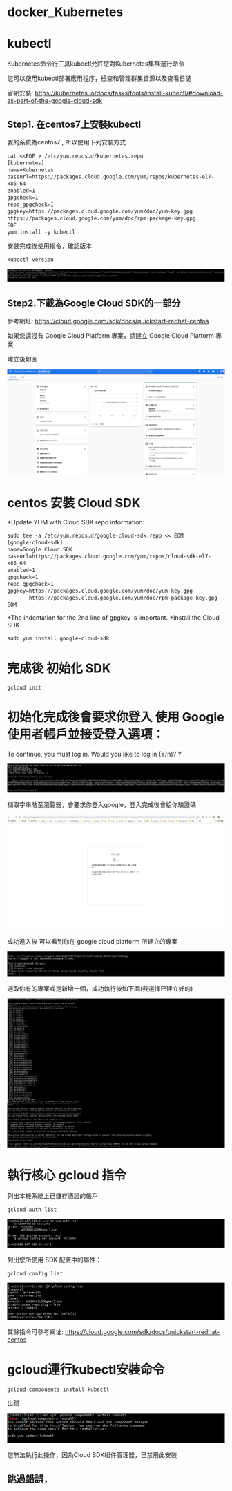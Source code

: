 # docker_Kubernetes

# kubectl

Kubernetes命令行工具kubectl允許您對Kubernetes集群運行命令

您可以使用kubectl部署應用程序，檢查和管理群集資源以及查看日誌

官網安裝: https://kubernetes.io/docs/tasks/tools/install-kubectl/#download-as-part-of-the-google-cloud-sdk

## Step1. 在centos7上安裝kubectl
我的系統為centos7 , 所以使用下列安裝方式

```
cat <<EOF > /etc/yum.repos.d/kubernetes.repo
[kubernetes]
name=Kubernetes
baseurl=https://packages.cloud.google.com/yum/repos/kubernetes-el7-x86_64
enabled=1
gpgcheck=1
repo_gpgcheck=1
gpgkey=https://packages.cloud.google.com/yum/doc/yum-key.gpg https://packages.cloud.google.com/yum/doc/rpm-package-key.gpg
EOF
yum install -y kubectl
```

安裝完成後使用指令，確認版本

```
kubectl version
```

![](https://github.com/a121514191/docker_Kubernetes/blob/master/hubectl%20version.PNG)

## Step2.下載為Google Cloud SDK的一部分

參考網址: https://cloud.google.com/sdk/docs/quickstart-redhat-centos

如果您還沒有 Google Cloud Platform 專案，請建立 Google Cloud Platform 專案

建立後如圖

![](https://github.com/a121514191/docker_Kubernetes/blob/master/google%20cloud.PNG)

# centos 安裝 Cloud SDK 

*Update YUM with Cloud SDK repo information: 

```
sudo tee -a /etc/yum.repos.d/google-cloud-sdk.repo << EOM
[google-cloud-sdk]
name=Google Cloud SDK
baseurl=https://packages.cloud.google.com/yum/repos/cloud-sdk-el7-x86_64
enabled=1
gpgcheck=1
repo_gpgcheck=1
gpgkey=https://packages.cloud.google.com/yum/doc/yum-key.gpg
       https://packages.cloud.google.com/yum/doc/rpm-package-key.gpg
EOM
```

*The indentation for the 2nd line of gpgkey is important.
*Install the Cloud SDK

```
sudo yum install google-cloud-sdk
```
# 完成後 初始化 SDK

```
gcloud init
```

# 初始化完成後會要求你登入 使用 Google 使用者帳戶並接受登入選項：

To continue, you must log in. Would you like to log in (Y/n)? Y

![](https://github.com/a121514191/docker_Kubernetes/blob/master/google-login.PNG)

擷取字串貼至瀏覽器，會要求你登入google，登入完成後會給你驗證碼

![](https://github.com/a121514191/docker_Kubernetes/blob/master/password.PNG)

成功進入後 可以看到你在 google cloud platform 所建立的專案

![](https://github.com/a121514191/docker_Kubernetes/blob/master/project.PNG)

選取你有的專案或是新增一個，成功執行後如下圖(我選擇已建立好的)

![](https://github.com/a121514191/docker_Kubernetes/blob/master/cloud%20finish.PNG)

# 執行核心 gcloud 指令

列出本機系統上已儲存憑證的帳戶

```
gcloud auth list
```

![](https://github.com/a121514191/docker_Kubernetes/blob/master/list.PNG)

列出您所使用 SDK 配置中的屬性：

```
gcloud config list
```

![](https://github.com/a121514191/docker_Kubernetes/blob/master/config.PNG)

其餘指令可參考網址: https://cloud.google.com/sdk/docs/quickstart-redhat-centos

# gcloud運行kubectl安裝命令

```
gcloud components install kubectl
```

出錯

![](https://github.com/a121514191/docker_Kubernetes/blob/master/error.PNG)

您無法執行此操作，因為Cloud SDK組件管理器，已禁用此安裝

## 跳過錯誤，





